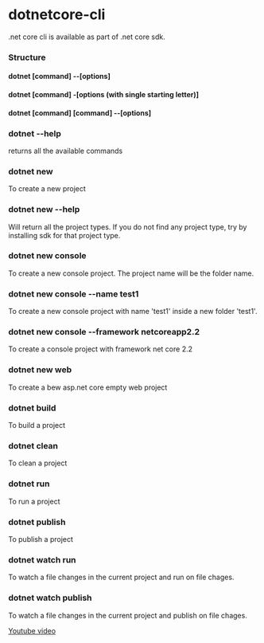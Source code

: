 # dotnetcore-cli

.net core cli is available as part of .net core sdk.

### Structure
#### dotnet [command] --[options]
#### dotnet [command] -[options (with single starting letter)]
#### dotnet [command] [command] --[options]

### dotnet --help
returns all the available commands

### dotnet new
To create a new project

### dotnet new --help
Will return all the project types. If you do not find any project type, try by installing sdk for that project type.

### dotnet new console
To create a new console project. The project name will be the folder name.

### dotnet new console --name test1
To create a new console project with name 'test1' inside a new folder 'test1'.

### dotnet new console --framework netcoreapp2.2
To create a console project with framework net core 2.2

### dotnet new web
To create a bew asp.net core empty web project

### dotnet build
To build a project

### dotnet clean
To clean a project

### dotnet run
To run a project

### dotnet publish
To publish a project

### dotnet watch run
To watch a file changes in the current project and run on file chages.

### dotnet watch publish
To watch a file changes in the current project and publish on file chages.

[Youtube video](https://www.youtube.com/watch?v=NAJs1Wt8k54)


